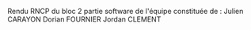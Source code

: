 Rendu RNCP du bloc 2 partie software de l'équipe constituée de :
Julien CARAYON
Dorian FOURNIER
Jordan CLEMENT
